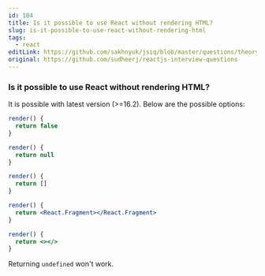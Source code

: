 ```yaml
---
id: 104
title: Is it possible to use React without rendering HTML?
slug: is-it-possible-to-use-react-without-rendering-html
tags:
  - react
editLink: https://github.com/sakhnyuk/jsiq/blob/master/questions/theory/react/104.md
original: https://github.com/sudheerj/reactjs-interview-questions
---
```


### Is it possible to use React without rendering HTML?

It is possible with latest version (>=16.2). Below are the possible options:

```jsx
render() {
  return false
}
```

```jsx
render() {
  return null
}
```

```jsx
render() {
  return []
}
```

```jsx
render() {
  return <React.Fragment></React.Fragment>
}
```

```jsx
render() {
  return <></>
}
```

Returning `undefined` won't work.